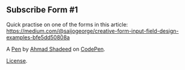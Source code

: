 Subscribe Form #1
-----------------
Quick practise on one of the forms in this article:
https://medium.com/@saijogeorge/creative-form-input-field-design-examples-bfe5dd50808a



A [Pen](http://codepen.io/shadeed/pen/rVpXmB) by [Ahmad Shadeed](http://codepen.io/shadeed) on [CodePen](http://codepen.io/).

[License](http://codepen.io/shadeed/pen/rVpXmB/license).